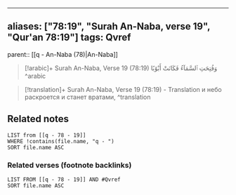 
---
aliases: ["78:19", "Surah An-Naba, verse 19", "Qur'an 78:19"]
tags: Qvref
---

parent:: [[q - An-Naba (78)|An-Naba]]

> [!arabic]+ Surah An-Naba, Verse 19 (78:19)
> <span class="quran-arabic">وَفُتِحَتِ ٱلسَّمَآءُ فَكَانَتْ أَبْوَٰبًا</span>
^arabic

> [!translation]+ Surah An-Naba, Verse 19 (78:19) - Translation
> и небо раскроется и станет вратами,
^translation



## Related notes
```dataview
LIST from [[q - 78 - 19]]
WHERE !contains(file.name, "q - ")
SORT file.name ASC
```

### Related verses (footnote backlinks)
```dataview
LIST FROM [[q - 78 - 19]] AND #Qvref
SORT file.name ASC
```

